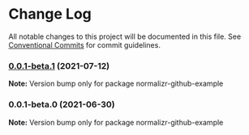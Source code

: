 # Change Log

All notable changes to this project will be documented in this file.
See [Conventional Commits](https://conventionalcommits.org) for commit guidelines.

### [0.0.1-beta.1](https://github.com/coinbase/rest-hooks/compare/normalizr-github-example@0.0.1-beta.0...normalizr-github-example@0.0.1-beta.1) (2021-07-12)

**Note:** Version bump only for package normalizr-github-example





### 0.0.1-beta.0 (2021-06-30)

**Note:** Version bump only for package normalizr-github-example
